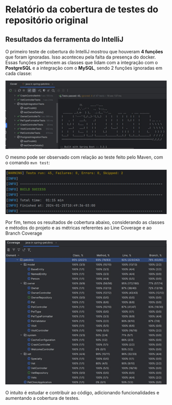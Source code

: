 # Relatório da cobertura de testes do repositório original

## Resultados da ferramenta do IntelliJ

O primeiro teste de cobertura do IntelliJ mostrou que houveram **4 funções** que foram ignoradas. Isso aconteceu pela falta da presença do docker. Essas funções pertencem as classes que lidam com a integração com o **PostgreSQL** e a integração com o **MySQL**, sendo 2 funções ignoradas em cada classe:

![Teste padrão do IntelliJ](imagens/testePadraoIntelliJ.jpg)

O mesmo pode ser observado com relação ao teste feito pelo Maven, com o comando `mvn test`:

![Resultado do teste do Maven](imagens/resultadoTesteMaven.jpg)

Por fim, temos os resultados de cobertura abaixo, considerando as classes e métodos do projeto e as métricas referentes ao Line Coverage e ao Branch Coverage

![Resultado do teste padrão do IntelliJ](imagens/resultadoTestePadraoIntelliJ.jpg)

O intuito é estudar e contribuir ao código, adicionando funcionalidades e aumentando a cobertura de testes.
